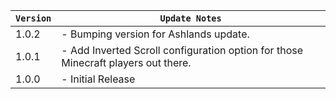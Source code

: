 | `Version` | `Update Notes`                                                                    |
|-----------|-----------------------------------------------------------------------------------|
| 1.0.2     | - Bumping version for Ashlands update.                                            |
| 1.0.1     | - Add Inverted Scroll configuration option for those Minecraft players out there. |
| 1.0.0     | - Initial Release                                                                 |